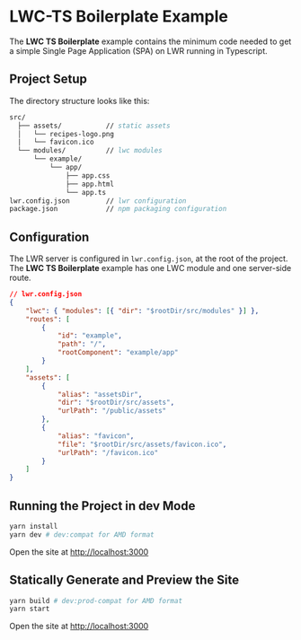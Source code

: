 # LWC-TS Boilerplate Example

The **LWC TS Boilerplate** example contains the minimum code needed to get a simple Single Page Application (SPA) on LWR running in Typescript.

## Project Setup

The directory structure looks like this:

```fs
src/
  ├── assets/           // static assets
  │   └── recipes-logo.png
  |   └── favicon.ico
  └── modules/          // lwc modules
      └── example/
          └── app/
              ├── app.css
              ├── app.html
              └── app.ts
lwr.config.json         // lwr configuration
package.json            // npm packaging configuration
```

## Configuration

The LWR server is configured in `lwr.config.json`, at the root of the project. The **LWC TS Boilerplate** example has one LWC module and one server-side route.

```json
// lwr.config.json
{
    "lwc": { "modules": [{ "dir": "$rootDir/src/modules" }] },
    "routes": [
        {
            "id": "example",
            "path": "/",
            "rootComponent": "example/app"
        }
    ],
    "assets": [
        {
            "alias": "assetsDir",
            "dir": "$rootDir/src/assets",
            "urlPath": "/public/assets"
        },
        {
            "alias": "favicon",
            "file": "$rootDir/src/assets/favicon.ico",
            "urlPath": "/favicon.ico"
        }
    ]
}
```

## Running the Project in dev Mode

```bash
yarn install
yarn dev # dev:compat for AMD format
```

Open the site at [http://localhost:3000](http://localhost:3000)

## Statically Generate and Preview the Site

```bash
yarn build # dev:prod-compat for AMD format
yarn start
```

Open the site at [http://localhost:3000](http://localhost:3000)
